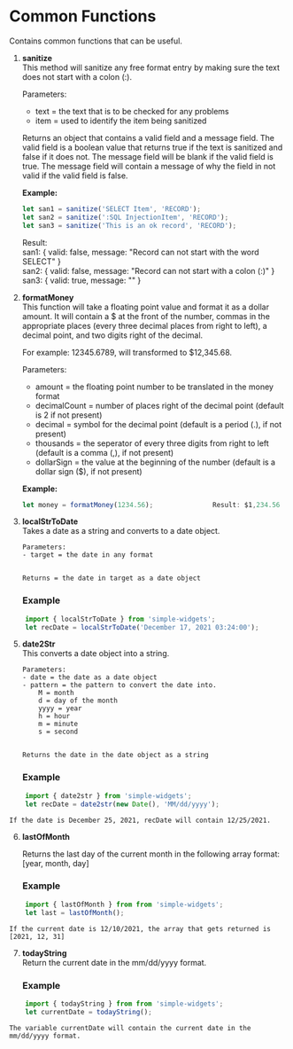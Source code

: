 # Common Functions

Contains common functions that can be useful.

1.  **sanitize**<br>
    This method will sanitize any free format entry by making sure the text does not start with a colon (:).

    Parameters:
    -  text = the text that is to be checked for any problems
    -  item = used to identify the item being sanitized
 
    Returns an object that contains a valid field and a message field.  The valid field is a boolean value that returns true if the text is sanitized and false if it does not.  The message field will be blank if the valid field is true.  The message field will contain a message of why the field in not valid if the valid field is false.

    **Example:**
    ```javascript
    let san1 = sanitize('SELECT Item', 'RECORD');
    let san2 = sanitize(':SQL InjectionItem', 'RECORD');
    let san3 = sanitize('This is an ok record', 'RECORD');
    ```

    Result:<br>
        san1: { valid: false, message: "Record can not start with the word SELECT" }<br>
        san2: { valid: false, message: "Record can not start with a colon (:)" }<br>
        san3: { valid: true, message: "" }

2.  **formatMoney**<br>
    This function will take a floating point value and format it as a dollar amount.  It will contain a $ at the front of the number, commas in the appropriate places (every three decimal places from right to left), a decimal point, and two digits right of the decimal.

    For example: 12345.6789, will transformed to $12,345.68.

    Parameters:
    -  amount = the floating point number to be translated in the money format
    -  decimalCount = number of places right of the decimal point (default is 2 if not present)
    -  decimal = symbol for the decimal point (default is a period (.), if not present)
    -  thousands = the seperator of every three digits from right to left (default is a comma (,), if not present)
    -  dollarSign = the value at the beginning of the number (default is a dollar sign ($), if not present)

    **Example:**
    ```javascript
    let money = formatMoney(1234.56);               Result: $1,234.56
    ```

4.  **localStrToDate**<br>
        Takes a date as a string and converts to a date object.

        Parameters:
        - target = the date in any format


        Returns = the date in target as a date object

    ### Example
```js
    import { localStrToDate } from 'simple-widgets';
    let recDate = localStrToDate('December 17, 2021 03:24:00');
```

5.  **date2Str**<br>
        This converts a date object into a string.

        Parameters:
        - date = the date as a date object
        - pattern = the pattern to convert the date into.
            M = month
            d = day of the month
            yyyy = year
            h = hour
            m = minute
            s = second


        Returns the date in the date object as a string

    ### Example
```js
    import { date2str } from 'simple-widgets';
    let recDate = date2str(new Date(), 'MM/dd/yyyy');
```
    If the date is December 25, 2021, recDate will contain 12/25/2021.

6.  **lastOfMonth**<br>

    Returns the last day of the current month in the following array format: [year, month, day]

    ### Example
```js
    import { lastOfMonth } from from 'simple-widgets';
    let last = lastOfMonth();
```

    If the current date is 12/10/2021, the array that gets returned is [2021, 12, 31]

7.  **todayString**<br>
    Return the current date in the mm/dd/yyyy format.

    ### Example
```js
    import { todayString } from from 'simple-widgets';
    let currentDate = todayString();
```

    The variable currentDate will contain the current date in the mm/dd/yyyy format.
